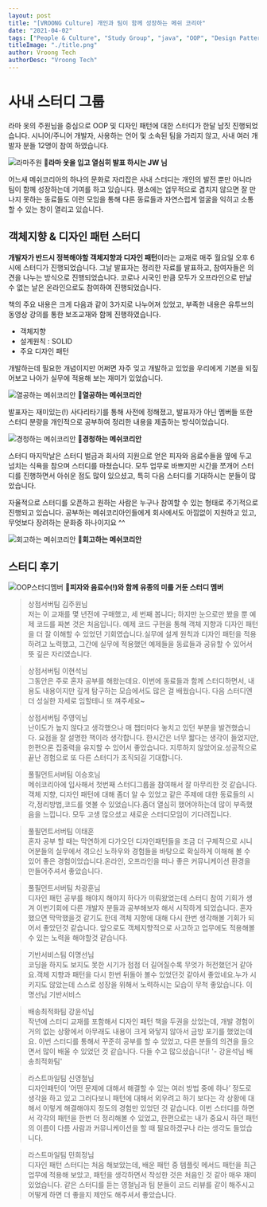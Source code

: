 ```yaml
---
layout: post
title: "[VROONG Culture] 개인과 팀이 함께 성장하는 메쉬 코리아"
date: "2021-04-02"
tags: ["People & Culture", "Study Group", "java", "OOP", "Design Pattern"]
titleImage: "./title.png"
author: Vroong Tech
authorDesc: "Vroong Tech"
---
```


# 사내 스터디 그룹

라마 옷의 주원님을 중심으로 OOP 및 디자인 패턴에 대한 스터디가 한달 남짓 진행되었습니다. 시니어/주니어 개발자, 사용하는 언어 및 소속된 팀을 가리지 않고, 사내 여러 개발자 분들 12명이 참여 하였습니다.

![라마주원](./juwon.jpg)
📌**라마 옷을 입고 열심히 발표 하시는 JW 님**

어느새 메쉬코리아의 하나의 문화로 자리잡은 사내 스터디는 개인의 발전 뿐만 아니라 팀이 함께 성장하는데 기여를 하고 있습니다. 평소에는 업무적으로 겹치지 않으면 잘 만나지 못하는 동료들도 이런 모임을 통해 다른 동료들과 자연스럽게 얼굴을 익히고 소통할 수 있는 창이 열리고 있습니다.

## 객체지향 & 디자인 패턴 스터디

**개발자가 반드시 정복해야할 객체지향과 디자인 패턴**이라는 교재로 매주 월요일 오후 6시에 스터디가 진행되었습니다. 그날 발표자는 정리한 자료를 발표하고, 참여자들은 의견을 나누는 방식으로 진행되었습니다. 코로나 시국인 만큼 모두가 오프라인으로 만날 수 없는 날은 온라인으로도 참여하여 진행되었습니다.

책의 주요 내용은 크게 다음과 같이 3가지로 나누어져 있었고, 부족한 내용은 유투브의 동영상 강의를 통한 보조교재와 함께 진행하였습니다.

  - 객체지향
  - 설계원칙 : SOLID
  - 주요 디자인 패턴

개발하는데 필요한 개념이지만 어쩌면 자주 잊고 개발하고 있었을 우리에게 기본을 되짚어보고 나아가 실무에 적용해 보는 재미가 있었습니다.

![열공하는 메쉬코리안](./study.jpg)
📌**열공하는 메쉬코리안**

발표자는 재미있는(!) 사다리타기를 통해 사전에 정해졌고, 발표자가 아닌 멤버들 또한 스터디 분량을 개인적으로 공부하여 정리한 내용을 제출하는 방식이었습니다.

![경청하는 메쉬코리안](./group3.jpg)
📌**경청하는 메쉬코리안**

스터디 마지막날은 스터디 벌금과 회사의 지원으로 얻은 피자와 음료수들을 옆에 두고 넘치는 식욕을 참으며 스터디를 마쳤습니다. 모두 업무로 바쁘지만 시간을 쪼개어 스터디를 진행하면서 아쉬운 점도 많이 있으셨고, 특히 다음 스터디를 기대하시는 분들이 많았습니다.

자율적으로 스터디를 오픈하고 원하는 사람은 누구나 참여할 수 있는 형태로 주기적으로 진행되고 있습니다. 공부하는 메쉬코리아인들에게 회사에서도 아낌없이 지원하고 있고, 무엇보다 장려하는 문화중 하나이지요 ^^


![회고하는 메쉬코리안](./group1.jpg)
📌**회고하는 메쉬코리안**

## 스터디 후기

![OOP스터디멤버](./group2.jpg)
📌**피자와 음료수(!)와 함께 유종의 미를 거둔 스터디 멤버**
>상점서버팀 김주원님
<br>저는 이 교재를 몇 년전에 구매했고, 세 번째 봅니다; 하지만 눈으로만 봤을 뿐 예제 코드를 짜본 것은 처음입니다. 예제 코드 구현을 통해 객체 지향과 디자인 패턴을 더 잘 이해할 수 있었던 기회였습니다.실무에 설계 원칙과 디자인 패턴을 적용하려고 노력했고, 그간에 실무에 적용했던 예제들을 동료들과 공유할 수 있어서 뜻 깊은 자리였습니다.

>상점서버팀 이현석님
<br>그동안은 주로 혼자 공부를 해왔는데요. 이번에 동료들과 함께 스터디하면서, 내용도 내용이지만 깊게 탐구하는 모습에서도 많은 걸 배웠습니다. 다음 스터디엔 더 성실한 자세로 임할테니 또 껴주세요~

>상점서버팀 주영익님
<br>난이도가 높지 않다고 생각했으나 매 챕터마다 놓치고 있던 부분을 발견했습니다. 요점을 잘 설명한 책이라 생각합니다.
한시간은 너무 짧다는 생각이 들었지만, 한편으론 집중력을 유지할 수 있어서 좋았습니다. 지루하지 않았어요.성공적으로 끝난 경험으로 또 다른 스터디가 조직되길 기대합니다.

>풀필먼트서버팀 이승호님
<br>메쉬코리아에 입사해서 첫번째 스터디그룹을 참여해서 잘 마무리한 것 같습니다. 객체 지향, 디자인 패턴에 대해 좀더 알 수 있었고 같은 주제에 대한 동료들의 시각,정리방법,코드를 엿볼 수 있었습니다.좀더 열심히 했어야하는데 많이 부족했음을 느낍니다. 모두 고생 많으셨고 새로운 스터디모임이 기다려집니다.

>풀필먼트서버팀 이태훈
<br>혼자 공부 할 때는 막연하게 다가오던 디자인패턴들을 조금 더 구체적으로 시니어분들의 실무에서 겪으신 노하우와 경험들을 바탕으로 확실하게 이해해 볼 수 있어 좋은 경험이었습니다.온라인, 오프라인을 떠나 좋은 커뮤니케이션 환경을 만들어주셔서 좋았습니다.

>풀필먼트서버팀 차광훈님
<br>디자인 패턴 공부를 해야지 해야지 하다가 미뤄왔었는데 스터디 참여 기회가 생겨 이번기회에 다른 개발자 분들과 공부해보자 해서 시작하게 되었습니다. 혼자 했으면 막막했을것 같기도 한데 객체 지향에 대해 다시 한번 생각해볼 기회가 되어서 좋았던것 같습니다. 앞으로도 객체지향적으로 사고하고 업무에도 적용해볼수 있는 노력을 해야할것 같습니다.

>기반서비스팀 이명선님
<br>코딩을 하지도 보지도 못한 시기가 점점 더 길어질수록 무엇가 허전했던거 같아요.객체 지향과 패턴을 다시 한번 뒤돌아 볼수 있었던것 같아서 좋았네요.누가 시키지도 않았는데 스스로 성장을 위해서 노력하시는 모습이 무척 좋았습니다.
이명선님 기반서비스

>배송최적화팀 강윤석님
<br>작년에 스터디 교재를 포함해서 디자인 패턴 책을 두권을 샀었는데, 개발 경험이 거의 없는 상황에서 아무래도 내용이 크게 와닿지 않아서 금방 포기를 했었는데요. 이번 스터디를 통해서 꾸준히 공부를 할 수 있었고, 다른 분들의 의견을 들으면서 많이 배울 수 있었던 것 같습니다. 다들 수고 많으셨습니다!
 '- 강윤석님 배송최적화팀'

 >라스트마일팀 신영철님
 <br>디자인패턴이 ‘어떤 문제에 대해서 해결할 수 있는 여러 방법 중에 하나’ 정도로 생각을 하고 있고 그러다보니 패턴에 대해서 외우려고 하기 보다는 각 상황에 대해서 이렇게 해결해야지 정도의 경험만 있었던 것 같습니다. 이번 스터디를 하면서 각각의 패턴을 한번 더 정리해볼 수 있었고, 한편으로는 내가 중요시 하던 패턴의 이름이 다름 사람과 커뮤니케이션을 할 때 필요하겠구나 라는 생각도 들었습니다.

 >라스트마일팀 민희정님
 <br>디자인 패턴 스터디는 처음 해보았는데, 배운 패턴 중 템플릿 메서드 패턴을 최근 업무에 적용해 보았고, 패턴을 생각하면서 작성한 것은 처음인 것 같아 매우 재미있었습니다. 같은 스터디를 듣는 영철님과 팀 분들이 코드 리뷰를 같이 해주시고 어떻게 하면 더 좋을지 제안도 해주셔서 좋았습니다.
